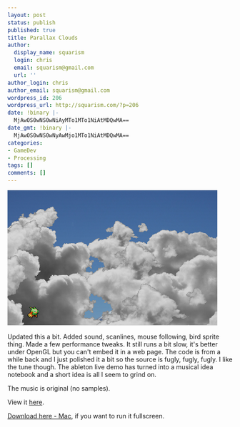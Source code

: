 ```yaml
---
layout: post
status: publish
published: true
title: Parallax Clouds
author:
  display_name: squarism
  login: chris
  email: squarism@gmail.com
  url: ''
author_login: chris
author_email: squarism@gmail.com
wordpress_id: 206
wordpress_url: http://squarism.com/?p=206
date: !binary |-
  MjAwOS0wNS0wNiAyMTo1MTo1NiAtMDQwMA==
date_gmt: !binary |-
  MjAwOS0wNS0wNyAwMjo1MTo1NiAtMDQwMA==
categories:
- GameDev
- Processing
tags: []
comments: []
---
```

<p><img src="/uploads/2009/05/paraclouds.png" alt="paraclouds" title="paraclouds" width="470" height="303" class="aligncenter size-full wp-image-217" /></p>
<p>Updated this a bit.  Added sound, scanlines, mouse following, bird sprite thing.  Made a few performance tweaks.  It still runs a bit slow, it's better under OpenGL but you can't embed it in a web page.  The code is from a while back and I just polished it a bit so the source is fugly, fugly, fugly.  I like the tune though.  The ableton live demo has turned into a musical idea notebook and a short idea is all I seem to grind on.</p>
<p>The music is original (no samples).</p>
<p>View it <a href="http://squarism.com/files/parallaxmusic/">here</a>.</p>
<p><a href="http://squarism.com/files/ParallaxClouds-mac-fullscreen.zip">Download here - Mac</a>, if you want to run it fullscreen.</p>
